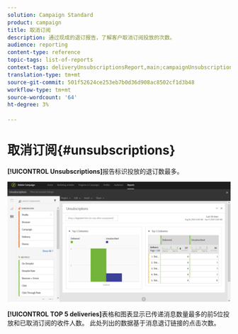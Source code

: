 ```yaml
---
solution: Campaign Standard
product: campaign
title: 取消订阅
description: 通过现成的退订报告，了解客户取消订阅投放的次数。
audience: reporting
content-type: reference
topic-tags: list-of-reports
context-tags: deliveryUnsubscriptionsReport,main;campaignUnsubscriptionsReport,main;programUnsubscriptionsReport,main
translation-type: tm+mt
source-git-commit: 501f52624ce253eb7b0d36d908ac8502cf1d3b48
workflow-type: tm+mt
source-wordcount: '64'
ht-degree: 3%

---
```



# 取消订阅{#unsubscriptions}

**[!UICONTROL Unsubscriptions]**&#x200B;报告标识投放的退订数最多。

![](assets/delivery_reports_unsub.png)

**[!UICONTROL TOP 5 deliveries]**&#x200B;表格和图表显示已传递消息数量最多的前5位投放和已取消订阅的收件人数。 此处列出的数据基于消息退订链接的点击次数。
